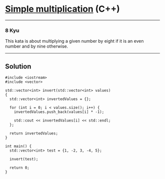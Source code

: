 # [Simple multiplication](https://www.codewars.com/kata/583710ccaa6717322c000105) (C++)

---

### 8 Kyu

This kata is about multiplying a given number by eight if it is an even number and by nine otherwise.

---

## Solution

```
#include <iostream>
#include <vector>

std::vector<int> invert(std::vector<int> values)
{
  std::vector<int> invertedValues = {};
  
  for (int i = 0; i < values.size(); i++) {
    invertedValues.push_back(values[i] * -1);

    std::cout << invertedValues[i] << std::endl;
  };
  
  return invertedValues;
}

int main() {
  std::vector<int> test = {1, -2, 3, -4, 5};
  
  invert(test);

  return 0;
}
```